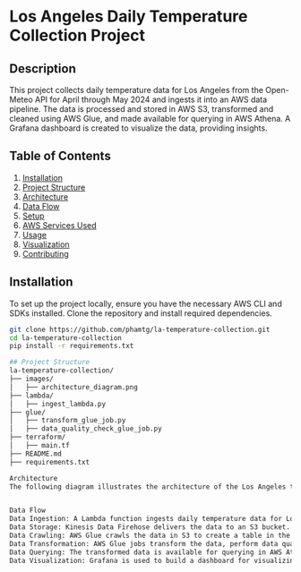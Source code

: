 # Los Angeles Daily Temperature Collection Project

## Description
This project collects daily temperature data for Los Angeles from the Open-Meteo API for April through May 2024 and ingests it into an AWS data pipeline. The data is processed and stored in AWS S3, transformed and cleaned using AWS Glue, and made available for querying in AWS Athena. A Grafana dashboard is created to visualize the data, providing insights.

## Table of Contents
1. [Installation](#installation)
2. [Project Structure](#project-structure)
3. [Architecture](#architecture)
4. [Data Flow](#data-flow)
5. [Setup](#setup)
6. [AWS Services Used](#aws-services-used)
7. [Usage](#usage)
8. [Visualization](#visualization)
9. [Contributing](#contributing)

## Installation
To set up the project locally, ensure you have the necessary AWS CLI and SDKs installed. Clone the repository and install required dependencies.

```bash
git clone https://github.com/phamtg/la-temperature-collection.git
cd la-temperature-collection
pip install -r requirements.txt

## Project Structure
la-temperature-collection/
├── images/
│   ├── architecture_diagram.png
├── lambda/
│   ├── ingest_lambda.py
├── glue/
│   ├── transform_glue_job.py
│   ├── data_quality_check_glue_job.py
├── terraform/
│   ├── main.tf
├── README.md
├── requirements.txt

Architecture
The following diagram illustrates the architecture of the Los Angeles temperature data collection project:


Data Flow
Data Ingestion: A Lambda function ingests daily temperature data for Los Angeles from the Open-Meteo API and sends it to a Kinesis Data Firehose stream.
Data Storage: Kinesis Data Firehose delivers the data to an S3 bucket.
Data Crawling: AWS Glue crawls the data in S3 to create a table in the AWS Glue Data Catalog.
Data Transformation: AWS Glue jobs transform the data, perform data quality checks, and save the cleaned data as Parquet files in S3.
Data Querying: The transformed data is available for querying in AWS Athena.
Data Visualization: Grafana is used to build a dashboard for visualizing the data.


